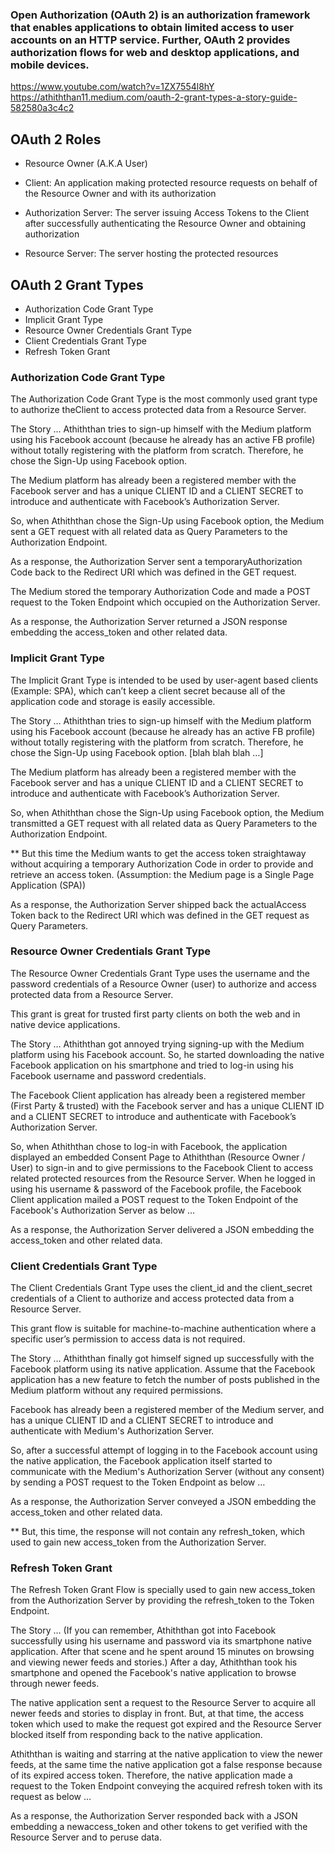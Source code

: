 ### Open Authorization (OAuth 2) is an authorization framework that enables applications to obtain limited access to user accounts on an HTTP service. Further, OAuth 2 provides authorization flows for web and desktop applications, and mobile devices.

https://www.youtube.com/watch?v=1ZX7554l8hY
https://athiththan11.medium.com/oauth-2-grant-types-a-story-guide-582580a3c4c2

## OAuth 2 Roles

- Resource Owner (A.K.A User)

- Client: An application making protected resource requests on behalf of the Resource Owner and with its authorization

- Authorization Server: The server issuing Access Tokens to the Client after successfully authenticating the Resource Owner and obtaining authorization

- Resource Server: The server hosting the protected resources

## OAuth 2 Grant Types

- Authorization Code Grant Type
- Implicit Grant Type
- Resource Owner Credentials Grant Type
- Client Credentials Grant Type
- Refresh Token Grant


### Authorization Code Grant Type
The Authorization Code Grant Type is the most commonly used grant type to authorize theClient to access protected data from a Resource Server.

The Story … Athiththan tries to sign-up himself with the Medium platform using his Facebook account (because he already has an active FB profile) without totally registering with the platform from scratch. Therefore, he chose the Sign-Up using Facebook option.

The Medium platform has already been a registered member with the Facebook server and has a unique CLIENT ID and a CLIENT SECRET to introduce and authenticate with Facebook’s Authorization Server.

So, when Athiththan chose the Sign-Up using Facebook option, the Medium sent a GET request with all related data as Query Parameters to the Authorization Endpoint.

As a response, the Authorization Server sent a temporaryAuthorization Code back to the Redirect URI which was defined in the GET request.

The Medium stored the temporary Authorization Code and made a POST request to the Token Endpoint which occupied on the Authorization Server.

As a response, the Authorization Server returned a JSON response embedding the access_token and other related data.


### Implicit Grant Type

The Implicit Grant Type is intended to be used by user-agent based clients (Example: SPA), which can’t keep a client secret because all of the application code and storage is easily accessible.

The Story … Athiththan tries to sign-up himself with the Medium platform using his Facebook account (because he already has an active FB profile) without totally registering with the platform from scratch. Therefore, he chose the Sign-Up using Facebook option. [blah blah blah …]

The Medium platform has already been a registered member with the Facebook server and has a unique CLIENT ID and a CLIENT SECRET to introduce and authenticate with Facebook’s Authorization Server.

So, when Athiththan chose the Sign-Up using Facebook option, the Medium transmitted a GET request with all related data as Query Parameters to the Authorization Endpoint.

** But this time the Medium wants to get the access token straightaway without acquiring a temporary Authorization Code in order to provide and retrieve an access token. (Assumption: the Medium page is a Single Page Application (SPA))

As a response, the Authorization Server shipped back the actualAccess Token back to the Redirect URI which was defined in the GET request as Query Parameters.


### Resource Owner Credentials Grant Type

The Resource Owner Credentials Grant Type uses the username and the password credentials of a Resource Owner (user) to authorize and access protected data from a Resource Server.

This grant is great for trusted first party clients on both the web and in native device applications.

The Story … Athiththan got annoyed trying signing-up with the Medium platform using his Facebook account. So, he started downloading the native Facebook application on his smartphone and tried to log-in using his Facebook username and password credentials.

The Facebook Client application has already been a registered member (First Party & trusted) with the Facebook server and has a unique CLIENT ID and a CLIENT SECRET to introduce and authenticate with Facebook’s Authorization Server.

So, when Athiththan chose to log-in with Facebook, the application displayed an embedded Consent Page to Athiththan (Resource Owner / User) to sign-in and to give permissions to the Facebook Client to access related protected resources from the Resource Server. When he logged in using his username & password of the Facebook profile, the Facebook Client application mailed a POST request to the Token Endpoint of the Facebook's Authorization Server as below …

As a response, the Authorization Server delivered a JSON embedding the access_token and other related data.


### Client Credentials Grant Type

The Client Credentials Grant Type uses the client_id and the client_secret credentials of a Client to authorize and access protected data from a Resource Server.

This grant flow is suitable for machine-to-machine authentication where a specific user’s permission to access data is not required.

The Story … Athiththan finally got himself signed up successfully with the Facebook platform using its native application. Assume that the Facebook application has a new feature to fetch the number of posts published in the Medium platform without any required permissions.

Facebook has already been a registered member of the Medium server, and has a unique CLIENT ID and a CLIENT SECRET to introduce and authenticate with Medium's Authorization Server.

So, after a successful attempt of logging in to the Facebook account using the native application, the Facebook application itself started to communicate with the Medium's Authorization Server (without any consent) by sending a POST request to the Token Endpoint as below …

As a response, the Authorization Server conveyed a JSON embedding the access_token and other related data.

** But, this time, the response will not contain any refresh_token, which used to gain new access_token from the Authorization Server.


### Refresh Token Grant

The Refresh Token Grant Flow is specially used to gain new access_token from the Authorization Server by providing the refresh_token to the Token Endpoint.

The Story … (If you can remember, Athiththan got into Facebook successfully using his username and password via its smartphone native application. After that scene and he spent around 15 minutes on browsing and viewing newer feeds and stories.) After a day, Athiththan took his smartphone and opened the Facebook's native application to browse through newer feeds.

The native application sent a request to the Resource Server to acquire all newer feeds and stories to display in front. But, at that time, the access token which used to make the request got expired and the Resource Server blocked itself from responding back to the native application.

Athiththan is waiting and starring at the native application to view the newer feeds, at the same time the native application got a false response because of its expired access token. Therefore, the native application made a request to the Token Endpoint conveying the acquired refresh token with its request as below …

As a response, the Authorization Server responded back with a JSON embedding a newaccess_token and other tokens to get verified with the Resource Server and to peruse data.



